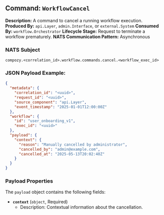 ## Command: `WorkflowCancel`

**Description:** A command to cancel a running workflow execution.
**Produced By:** `api.Layer`, `admin.Interface`, or `external.System`
**Consumed By:** `workflow.Orchestrator`
**Lifecycle Stage:** Request to terminate a workflow prematurely.
**NATS Communication Pattern:** Asynchronous

### NATS Subject

`compozy.<correlation_id>.workflow.commands.cancel.<workflow_exec_id>`

### JSON Payload Example:

```json
{
  "metadata": {
    "correlation_id": "<uuid>",
    "request_id": "<uuid>",
    "source_component": "api.Layer",
    "event_timestamp": "2025-01-01T12:00:00Z"
  },
  "workflow": {
    "id": "user_onboarding_v1",
    "exec_id": "<uuid>"
  },
  "payload": {
    "context": {
      "reason": "Manually cancelled by administrator",
      "cancelled_by": "admin@example.com",
      "cancelled_at": "2025-05-13T20:02:40Z"
    }
  }
}
```

### Payload Properties

The `payload` object contains the following fields:
-   **`context`** (`object`, Required)
    -   Description: Contextual information about the cancellation.